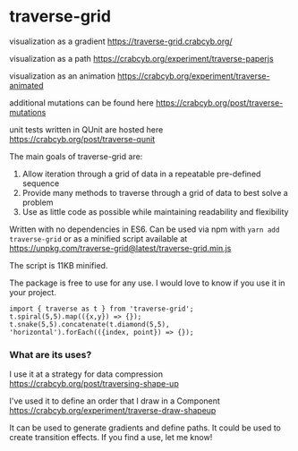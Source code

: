 # traverse-grid

visualization as a gradient https://traverse-grid.crabcyb.org/

visualization as a path https://crabcyb.org/experiment/traverse-paperjs

visualization as an animation https://crabcyb.org/experiment/traverse-animated

additional mutations can be found here https://crabcyb.org/post/traverse-mutations

unit tests written in QUnit are hosted here https://crabcyb.org/post/traverse-qunit

The main goals of traverse-grid are:
1. Allow iteration through a grid of data in a repeatable pre-defined sequence
2. Provide many methods to traverse through a grid of data to best solve a problem
3. Use as little code as possible while maintaining readability and flexibility

Written with no dependencies in ES6. Can be used via npm with `yarn add traverse-grid` or as a minified script available at https://unpkg.com/traverse-grid@latest/traverse-grid.min.js

The script is 11KB minified.

The package is free to use for any use. I would love to know if you use it in your project.

```
import { traverse as t } from 'traverse-grid';
t.spiral(5,5).map(({x,y}) => {});
t.snake(5,5).concatenate(t.diamond(5,5), 'horizontal').forEach(({index, point}) => {});
```

### What are its uses?

I use it at a strategy for data compression https://crabcyb.org/post/traversing-shape-up

I've used it to define an order that I draw in a Component https://crabcyb.org/experiment/traverse-draw-shapeup

It can be used to generate gradients and define paths. It could be used to create transition effects. If you find a use, let me know!

